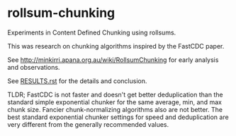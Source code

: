 # rollsum-chunking
Experiments in Content Defined Chunking using rollsums.

This was research on chunking algorithms inspired by the FastCDC paper.

See http://minkirri.apana.org.au/wiki/RollsumChunking for early analysis and
observations.

See [RESULTS.rst](RESULTS.rst) for the details and conclusion.

TLDR; FastCDC is not faster and doesn't get better deduplication than the
standard simple exponential chunker for the same average, min, and max chunk
size. Fancier chunk-normalizing algorithms also are not better. The best
standard exponential chunker settings for speed and deduplication are very
different from the generally recommended values.
